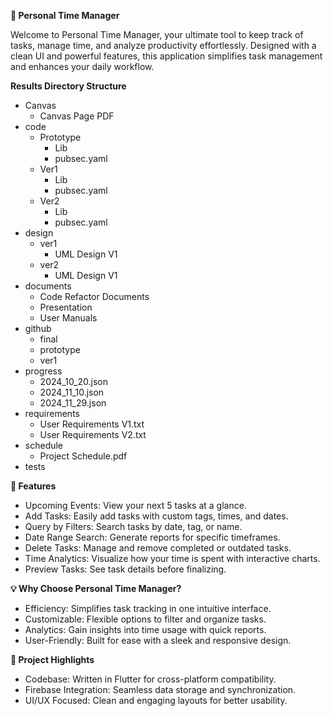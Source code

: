 **📅 Personal Time Manager**

Welcome to Personal Time Manager, your ultimate tool to keep track of tasks, manage time, and analyze productivity effortlessly. Designed with a clean UI and powerful features, this application simplifies task management and enhances your daily workflow.


**Results Directory Structure**
- Canvas
    - Canvas Page PDF
- code
    - Prototype
        - Lib
        - pubsec.yaml
    - Ver1
        - Lib
        - pubsec.yaml
    - Ver2
        - Lib
        - pubsec.yaml
- design
    - ver1
        - UML Design V1
    - ver2
        - UML Design V1
- documents
    - Code Refactor Documents
    - Presentation
    - User Manuals
- github
    - final
    - prototype
    - ver1
- progress
    - 2024_10_20.json
    - 2024_11_10.json
    - 2024_11_29.json
- requirements
    - User Requirements V1.txt
    - User Requirements V2.txt
- schedule
    - Project Schedule.pdf
- tests


**🚀 Features**
- Upcoming Events: View your next 5 tasks at a glance.
- Add Tasks: Easily add tasks with custom tags, times, and dates.
- Query by Filters: Search tasks by date, tag, or name.
- Date Range Search: Generate reports for specific timeframes.
- Delete Tasks: Manage and remove completed or outdated tasks.
- Time Analytics: Visualize how your time is spent with interactive charts.
- Preview Tasks: See task details before finalizing.

**💡 Why Choose Personal Time Manager?**
- Efficiency: Simplifies task tracking in one intuitive interface.
- Customizable: Flexible options to filter and organize tasks.
- Analytics: Gain insights into time usage with quick reports.
- User-Friendly: Built for ease with a sleek and responsive design.

**📂 Project Highlights**
- Codebase: Written in Flutter for cross-platform compatibility.
- Firebase Integration: Seamless data storage and synchronization.
- UI/UX Focused: Clean and engaging layouts for better usability.

